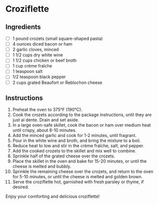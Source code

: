 # Croziflette

## Ingredients

- [ ] 1 pound crozets (small square-shaped pasta)
- [ ] 4 ounces diced bacon or ham
- [ ] 2 garlic cloves, minced
- [ ] 1 1/2 cups dry white wine
- [ ] 1 1/2 cups chicken or beef broth
- [ ] 1 cup crème fraîche
- [ ] 1 teaspoon salt
- [ ] 1/2 teaspoon black pepper
- [ ] 2 cups grated Beaufort or Reblochon cheese

## Instructions

1. Preheat the oven to 375°F (190°C).
2. Cook the crozets according to the package instructions, until they are just al dente. Drain and set aside.
3. In a large oven-safe skillet, cook the bacon or ham over medium heat until crispy, about 8-10 minutes.
4. Add the minced garlic and cook for 1-2 minutes, until fragrant.
5. Pour in the white wine and broth, and bring the mixture to a boil.
6. Reduce heat to low and stir in the crème fraîche, salt, and pepper.
7. Add the cooked crozets to the skillet and mix well to combine.
8. Sprinkle half of the grated cheese over the crozets.
9. Place the skillet in the oven and bake for 15-20 minutes, or until the cheese is melted and bubbly.
10. Sprinkle the remaining cheese over the crozets, and return to the oven for 5-10 minutes, or until the cheese is melted and golden brown.
11. Serve the croziflette hot, garnished with fresh parsley or thyme, if desired.

Enjoy your comforting and delicious croziflette!
